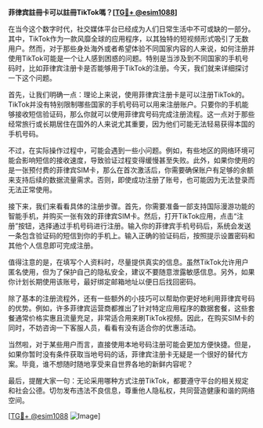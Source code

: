 **菲律宾註冊卡可以註冊TikTok嗎？[[TG💪+ @esim1088](https://t.me/s/esim1088)]**

在当今这个数字时代，社交媒体平台已经成为人们日常生活中不可或缺的一部分。其中，TikTok作为一款风靡全球的应用程序，以其独特的短视频形式吸引了无数用户。然而，对于那些身处海外或者希望体验不同国家内容的人来说，如何注册并使用TikTok可能是一个让人感到困惑的问题。特别是当涉及到不同国家的手机号码时，比如菲律宾注册卡是否能够用于TikTok的注册。今天，我们就来详细探讨一下这个问题。

首先，让我们明确一点：理论上来说，使用菲律宾注册卡是可以注册TikTok的。TikTok并没有特别限制哪些国家的手机号码可以用来注册账户。只要你的手机能够接收短信验证码，那么你就可以使用菲律宾号码完成注册流程。这一点对于那些经常旅行或长期居住在国外的人来说尤其重要，因为他们可能无法轻易获得本国的手机号码。

不过，在实际操作过程中，可能会遇到一些小问题。例如，有些地区的网络环境可能会影响短信的接收速度，导致验证过程变得缓慢甚至失败。此外，如果你使用的是一张预付费的菲律宾SIM卡，那么在首次激活后，你需要确保账户有足够的余额来支持后续的数据流量需求。否则，即使成功注册了账号，也可能因为无法登录而无法正常使用。

接下来，我们来看看具体的注册步骤。首先，你需要准备一部支持国际漫游功能的智能手机，并购买一张有效的菲律宾SIM卡。然后，打开TikTok应用，点击“注册”按钮，选择通过手机号码进行注册。输入你的菲律宾手机号码后，系统会发送一条包含验证码的短信到你的手机上。输入正确的验证码后，按照提示设置密码和其他个人信息即可完成注册。

值得注意的是，在填写个人资料时，尽量提供真实的信息。虽然TikTok允许用户匿名使用，但为了保护自己的隐私安全，建议不要随意泄露敏感信息。另外，如果你计划长期使用该账号，最好绑定邮箱地址以便日后找回密码。

除了基本的注册流程外，还有一些额外的小技巧可以帮助你更好地利用菲律宾号码的优势。例如，许多菲律宾运营商都推出了针对特定应用程序的数据套餐，这些套餐通常价格实惠且流量充足，非常适合用来刷TikTok视频。因此，在购买SIM卡的同时，不妨咨询一下客服人员，看看有没有适合你的优惠活动。

当然啦，对于某些用户而言，直接使用本地号码注册可能会更加方便快捷。但是，如果你暂时没有条件获取当地号码的话，菲律宾注册卡无疑是一个很好的替代方案。毕竟，谁不想随时随地享受来自世界各地的新鲜内容呢？

最后，提醒大家一句：无论采用哪种方式注册TikTok，都要遵守平台的相关规定和社会公德。切勿发布违法不良信息，尊重他人隐私权，共同营造健康和谐的网络空间。

[[TG💪+ @esim1088](https://t.me/s/esim1088) ![Image](https://i.postimg.cc/4NQfJmqS/Snipaste-2025-05-13-00-14-12.png)]